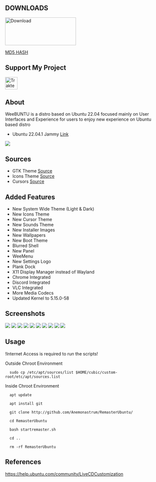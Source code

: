 ## DOWNLOADS

[<img src="https://github.com/Anemonastrum/RemasterUbuntu/raw/main/docs/download.png" height="90" width="230" alt="Download">](https://amikomac-my.sharepoint.com/:u:/g/personal/dtirta_e_students_amikom_ac_id/EbqXJlH3iOtMtnGLJuIwTJgBRtRTqx9mpzVz0E3gPUnvNw?e=dYIsjn&download=1)

[MD5 HASH](https://amikomac-my.sharepoint.com/:u:/g/personal/dtirta_e_students_amikom_ac_id/ESR1ox5LyFJBiOCWrHzrtSwB-LQNifiCB1DeT1nWRSRpKg?e=zMVK6K&download=1)

## Support My Project

[<img src="https://cdn.trakteer.id/images/embed/trbtn-red-2.png" height="40" style="border:0px;height:40px;" alt="Trakteer Saya">](https://trakteer.id/anemonastrum/tip)

## About
WeeBUNTU is a distro based on Ubuntu 22.04 focused mainly on User Interfaces and Experience for users to enjoy new experience on Ubuntu based distro
- Ubuntu 22.04.1 Jammy [Link](http://releases.ubuntu.com/jammy/)

<img src=https://github.com/Anemonastrum/RemasterUbuntu/raw/main/Background/warty-final-ubuntu.png width="auto" height="auto"/>

## Sources
- GTK Theme [Source](https://github.com/vinceliuice/WhiteSur-gtk-theme)
- Icons Theme [Source](https://github.com/yeyushengfan258/Reversal-icon-theme)
- Cursors [Source](https://github.com/vinceliuice/Vimix-cursors)

## Added Features
- New System Wide Theme (Light & Dark)
- New Icons Theme
- New Cursor Theme
- New Sounds Theme
- New Installer Images
- New Wallpapers
- New Boot Theme
- Blurred Shell
- New Panel
- WeeMenu
- New Settings Logo
- Plank Dock
- X11 Display Manager instead of Wayland
- Chrome Integrated
- Discord Integrated
- VLC Integrated
- More Media Codecs
- Updated Kernel to 5.15.0-58

## Screenshots

<img src=https://github.com/Anemonastrum/RemasterUbuntu/raw/main/docs/Screenshots/about.png width="auto" height="auto"/>

<img src=https://github.com/Anemonastrum/RemasterUbuntu/raw/main/docs/Screenshots/background.png width="auto" height="auto"/>

<img src=https://github.com/Anemonastrum/RemasterUbuntu/raw/main/docs/Screenshots/panel.png width="auto" height="auto"/>

<img src=https://github.com/Anemonastrum/RemasterUbuntu/raw/main/docs/Screenshots/blur.png width="auto" height="auto"/>

<img src=https://github.com/Anemonastrum/RemasterUbuntu/raw/main/docs/Screenshots/dark.png width="auto" height="auto"/>
<img src=https://github.com/Anemonastrum/RemasterUbuntu/raw/main/docs/Screenshots/light.png width="auto" height="auto"/>

<img src=https://github.com/Anemonastrum/RemasterUbuntu/raw/main/docs/Screenshots/files_dark.png width="auto" height="auto"/>
<img src=https://github.com/Anemonastrum/RemasterUbuntu/raw/main/docs/Screenshots/files_light.png width="auto" height="auto"/>

<img src=https://github.com/Anemonastrum/RemasterUbuntu/raw/main/docs/Screenshots/chrome.png width="auto" height="auto"/>

<img src=https://github.com/Anemonastrum/RemasterUbuntu/raw/main/docs/Screenshots/weemenu.png width="auto" height="auto"/>



## Usage

!Internet Access is required to run the scripts!

Outside Chroot Environment

      sudo cp /etc/apt/sources/list $HOME/cubic/custom-root/etc/apt/sources.list

Inside Chroot Environment

      apt update

      apt install git

      git clone http://github.com/Anemonastrum/RemasterUbuntu/

      cd RemasterUbuntu

      bash startremaster.sh
      
      cd ..
      
      rm -rf RemasterUbuntu
      
## References

https://help.ubuntu.com/community/LiveCDCustomization
